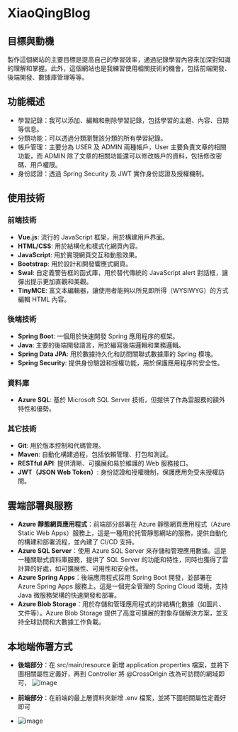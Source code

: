 # XiaoQingBlog

## 目標與動機
製作這個網站的主要目標是提高自己的學習效率，通過記錄學習內容來加深對知識的理解和掌握。此外，這個網站也是我練習使用相關技術的機會，包括前端開發、後端開發、數據庫管理等等。

## 功能概述
- 學習記錄：我可以添加、編輯和刪除學習記錄，包括學習的主題、內容、日期等信息。
- 分類功能：可以透過分類瀏覽該分類的所有學習紀錄。
- 帳戶管理：主要分為 USER 及 ADMIN 兩種帳戶，User 主要負責文章的相關功能，而 ADMIN 除了文章的相關功能還可以修改帳戶的資料，包括修改密碼、用戶權限。
- 身份認證：透過 Spring Security 及 JWT 實作身份認證及授權機制。

## 使用技術
### 前端技術
- **Vue.js**: 流行的 JavaScript 框架，用於構建用戶界面。
- **HTML/CSS**: 用於結構化和樣式化網頁內容。
- **JavaScript**: 用於實現網頁交互和動態效果。
- **Bootstrap**: 用於設計和開發響應式網頁。
- **Swal**: 自定義警告框的函式庫，用於替代傳統的 JavaScript alert 對話框，讓彈出提示更加直觀和美觀。
- **TinyMCE**: 富文本編輯器，讓使用者能夠以所見即所得（WYSIWYG）的方式編輯 HTML 內容。

### 後端技術
- **Spring Boot**: 一個用於快速開發 Spring 應用程序的框架。
- **Java**: 主要的後端開發語言，用於編寫後端邏輯和業務邏輯。
- **Spring Data JPA**: 用於數據持久化和訪問關聯式數據庫的 Spring 模塊。
- **Spring Security**: 提供身份驗證和授權功能，用於保護應用程序的安全性。

### 資料庫
- **Azure SQL**: 基於 Microsoft SQL Server 技術，但提供了作為雲服務的額外特性和優勢。

### 其它技術
- **Git**: 用於版本控制和代碼管理。
- **Maven**: 自動化構建過程，包括依賴管理、打包和測試。
- **RESTful API**: 提供清晰、可擴展和易於維護的 Web 服務接口。
- **JWT（JSON Web Token）**: 身份認證和授權機制，保護應用免受未授權訪問。

## 雲端部署與服務
- **Azure 靜態網頁應用程式**：前端部分部署在 Azure 靜態網頁應用程式（Azure Static Web Apps）服務上，這是一種用於托管靜態網站的服務，提供自動化的構建和部署流程，並內建了 CI/CD 支持。
- **Azure SQL Server**：使用 Azure SQL Server 來存儲和管理應用數據。這是一種關聯式資料庫服務，提供了 SQL Server 的功能和特性，同時也獲得了雲計算的好處，如可擴展性、可用性和安全性。
- **Azure Spring Apps**：後端應用程式採用 Spring Boot 開發，並部署在 Azure Spring Apps 服務上。這是一個完全管理的 Spring Cloud 環境，支持 Java 微服務架構的快速開發和部署。
- **Azure Blob Storage**：用於存儲和管理應用程式的非結構化數據（如圖片、文件等）。Azure Blob Storage 提供了高度可擴展的對象存儲解決方案，並支持全球訪問和大數據工作負載。


## 本地端佈署方式
- **後端部分**：在 src/main/resource 新增 application.properties 檔案，並將下圖相關屬性定義好，再到 Controller 將 @CrossOrigin 改為可訪問的網域即可，
![image](https://github.com/XiaoQing1995/MyBolg/assets/133472373/f54728f2-d7cf-49d7-b797-29f95c046432)

- **前端部分**：在前端的最上層資料夾新增 .env 檔案，並將下圖相關屬性定義好即可
- ![image](https://github.com/XiaoQing1995/MyBolg/assets/133472373/73b350a1-5018-4463-af0e-796aa1a819c9)


